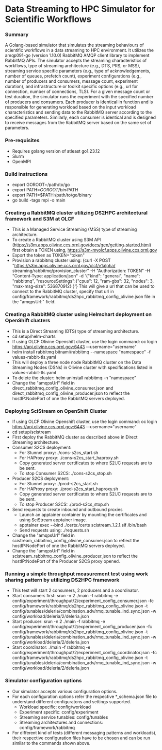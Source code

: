 # Data Streaming to HPC Simulator for Scientific Workflows

### Summary

A Golang-based simulator that simulates the streaming behaviours of scientific workflows in a data streaming to HPC environment. It utilizes the amqp091-go (version 1.10.0) RabbitMQ AMQP client library to implement RabbitMQ APIs. The simulator accepts the streaming characteristics of workflows, type of streaming architecture (e.g., DTS, PRS, or MSS), streaming service specific parameters (e.g., type of acknowledgements, number of queues, prefetch count), experiment configurations (e.g., number of producers and consumers, message count, experiment duration), and infrastructure or toolkit specific options (e.g., url for connection, number of connections, TLS). For a given message count or test duration, the simulator runs the experiment with the specified number of producers and consumers. Each producer is identical in function and is responsible for generating workload based on the input workload characteristics and sending data to the RabbitMQ server according to the specified parameters. Similarly, each consumer is identical and is designed to receive messages from the RabbitMQ server based on the same set of parameters. 

### Pre-requisites
* Requires golang version of atleast go1.23.12
* Slurm
* OpenMPI

### Build instructions
* export GOROOT=/path/to/go
* export PATH=$GOROOT/bin:$PATH
* export PATH=$PATH:/path/to/go/binary
* go build -tags mpi -o main

### Creating a RabbitMQ cluster utilizing DS2HPC architectural framework and S3M at OLCF
* This is a Managed Service Streaming (MSS) type of streaming architecture.
* To create a RabbitMQ cluster using S3M API (https://s3m.apps.olivine.ccs.ornl.gov/docs/gen/getting-started.html) first obtain a TOKEN using, https://s3m-myolcf.apps.olivine.ccs.ornl.gov
* Export the token as TOKEN="token"
* Provision a rabbitmq cluster using:
{curl -X POST "https://s3m.apps.olivine.ccs.ornl.gov/olcf/v1alpha/ streaming/rabbitmq/provision\_cluster" -H "Authorization: TOKEN" -H "Content-Type: application/json" -d '{"kind": "general", "name": "rabbitmq", "resourceSettings":{"cpus": 12, "ram-gbs": 32, "nodes": 3, "max-msg-size": 536870912} }'}
This will give a url that can be used to connect to the RabbitMQ cluster, specify that url in config/framework/rabbitmq/ds2hpc_rabbitmq_config_olivine.json file in the "amqpsUrl:" field.

### Creating a RabbitMQ cluster using Helmchart deployment on OpenShift clusters
* This is a Direct Streaming (DTS) type of streaming architecture.
* cd setup/helm-charts
* If using OLCF Olivine Openshift cluster, use the login command: oc login https://api.olivine.ccs.ornl.gov:6443 --username="username"
* helm install rabbitmq bitnami/rabbitmq --namespace "namespace" -f values-rabbit-tls.yaml
* This will deploy a three node node RabbitMQ cluster on the Data Streaming Nodes (DSNs) in Olivine cluster with specifications listed in values-rabbit-tls.yaml
* To delete the cluster: helm uninstall rabbitmq -n "namespace"
* Change the "amqpsUrl" field in direct_rabbitmq_config_olivine_consumer.json and direct_rabbitmq_config_olivine_producer.json to reflect the hostIP:NodePort of one the RabbitMQ servers deployed.

### Deploying SciStream on OpenShift Cluster
* If using OLCF Olivine Openshift cluster, use the login command: oc login https://api.olivine.ccs.ornl.gov:6443 --username="username"
* cd setup/scistream
* First deploy the RabbitMQ cluster as described above in Direct Streaming architecture.
* Consumer S2CS deployment:
    - For Stunnel proxy: ./cons-s2cs_start.sh
    - For HAProxy proxy: ./cons-s2cs_start_haproxy.sh
    - Copy generated server certificates to where S2UC requests are to be sent.
    - To stop Consumer S2CS: ./cons-s2cs_stop.sh
* Producer S2CS deployment:
    - For Stunnel proxy: ./prod-s2cs_start.sh
    - For HAProxy proxy: ./prod-s2cs_start_haproxy.sh
    - Copy generated server certificates to where S2UC requests are to be sent.
    - To stop Producer S2CS: ./prod-s2cs_stop.sh
* Send requests to create inbound and outbound proxies
    - Launch an apptainer container by mounting the certificates and using SciStream apptainer image.
    - apptainer exec --bind ./certs:/certs scistream_1.2.1.sif /bin/bash 
    - Send requests using: ./requests.sh
* Change the "amqpsUrl" field in scistream_rabbitmq_config_olivine_consumer.json to reflect the hostIP:NodePort of one the RabbitMQ servers deployed.
* Change the "amqpsUrl" field in scistream_rabbitmq_config_olivine_producer.json to reflect the hostIP:NodePort of the Producer S2CS proxy opened.

### Running a simple throughput measurement test using work sharing pattern by utilizing DS2HPC framework
* This test will start 2 consumers, 2 producers and a coordinator.
* Start consumers first:
srun -n 2 ./main -f rabbitmq -e config/experiment/throughput/2/experiment_config_consumer.json -fc config/framework/rabbitmq/ds2hpc_rabbitmq_config_olivine.json -t config/tunables/deleria/combination_adv/rmq_tunable_ind_sync.json -w config/workload/deleria/2/deleria.json
* Start producer:
srun -n 2 ./main -f rabbitmq -e config/experiment/throughput/2/experiment_config_producer.json -fc config/framework/rabbitmq/ds2hpc_rabbitmq_config_olivine.json -t config/tunables/deleria/combination_adv/rmq_tunable_ind_sync.json -w config/workload/deleria/2/deleria.json
* Start coordinator:
./main -f rabbitmq -e config/experiment/throughput/2/experiment_config_coordinator.json -fc config/framework/rabbitmq/ds2hpc_rabbitmq_config_olivine.json -t config/tunables/deleria/combination_adv/rmq_tunable_ind_sync.json -w config/workload/deleria/2/deleria.json

### Simulator configuration options
* Our simulator accepts various configuration options.
* For each configuration options refer the respective *_schema.json file to understand different configuratons and settings supported.
    - Workload specific: config/workload
    - Experiment specific: config/experiment
    - Streaming service tunables: config/tunables
    - Streaming architectures and connections: config/framework/rabbitmq
* For different kind of tests (different messaging patterns and workloads), their respective configuration files have to be chosen and can be run similar to the commands shown above.
